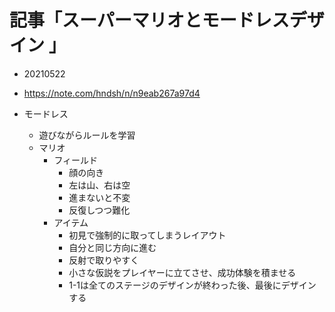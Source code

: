 
# 記事「スーパーマリオとモードレスデザイン 」
- 20210522
- https://note.com/hndsh/n/n9eab267a97d4

- モードレス
    - 遊びながらルールを学習
    - マリオ
        - フィールド
            - 顔の向き
            - 左は山、右は空
            - 進まないと不変
            - 反復しつつ難化
        - アイテム
            - 初見で強制的に取ってしまうレイアウト
            - 自分と同じ方向に進む
            - 反射で取りやすく
            - 小さな仮説をプレイヤーに立てさせ、成功体験を積ませる
            - 1-1は全てのステージのデザインが終わった後、最後にデザインする
